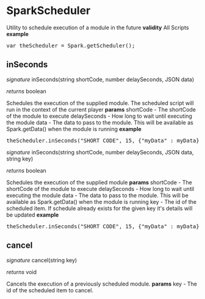 # SparkScheduler

Utility to schedule execution of a module in the future
<b>validity</b> All Scripts
<b>example</b>
<pre rel="highlighter" code-brush="js" contenteditable="false">var theScheduler = Spark.getScheduler();</pre>


## inSeconds

_signature_ inSeconds(string shortCode, number delaySeconds, JSON data)</p>
_returns_ boolean</p>

Schedules the execution of the supplied module. The scheduled script will run in the context of the current player
<b>params</b>
shortCode - The shortCode of the module to execute
delaySeconds - How long to wait until executing the module
data - The data to pass to the module. This will be available as Spark.getData() when the module is running
<b>example</b>
<pre rel="highlighter" code-brush="js" contenteditable="false">theScheduler.inSeconds("SHORT_CODE", 15, {"myData" : myData});</pre>

_signature_ inSeconds(string shortCode, number delaySeconds, JSON data, string key)</p>
_returns_ boolean</p>

Schedules the execution of the supplied module
<b>params</b>
shortCode - The shortCode of the module to execute
delaySeconds - How long to wait until executing the module
data - The data to pass to the module. This will be available as Spark.getData() when the module is running
key - The id of the scheduled item. If schedule already exists for the given key it's details will be updated
<b>example</b>
<pre rel="highlighter" code-brush="js" contenteditable="false">theScheduler.inSeconds("SHORT_CODE", 15, {"myData" : myData}, "logTimeout-" + Spark.getPlayer().getPlayerId());</pre>

## cancel

_signature_ cancel(string key)</p>
_returns_ void</p>

Cancels the execution of a previously scheduled module.
<b>params</b>
key - The id of the scheduled item to cancel.

